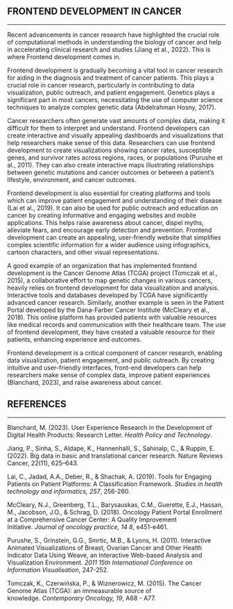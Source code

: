 ## **FRONTEND DEVELOPMENT IN CANCER**

---

Recent advancements in cancer research have highlighted the crucial role of computational methods in understanding the biology of cancer and help in accelerating clinical research and studies (Jiang et al., 2022). This is where Frontend development comes in.

Frontend development is gradually becoming a vital tool in cancer research for aiding in the diagnosis and treatment of cancer patients. This plays a crucial role in cancer research, particularly in contributing to data visualization, public outreach, and patient engagement. Genetics plays a significant part in most cancers, necessitating the use of computer science techniques to analyze complex genetic data (Abdelrahman Hosny, 2017).

Cancer researchers often generate vast amounts of complex data, making it difficult for them to interpret and understand. Frontend developers can create interactive and visually appealing dashboards and visualizations that help researchers make sense of this data. Researchers can use frontend development to create visualizations showing cancer rates, susceptible genes, and survivor rates across regions, races, or populations (Purushe et al., 2011). They can also create interactive maps illustrating relationships between genetic mutations and cancer outcomes or between a patient’s lifestyle, environment, and cancer outcomes.

Frontend development is also essential for creating platforms and tools which can improve patient engagement and understanding of their disease (Lai et al., 2019). It can also be used for public outreach and education on cancer by creating informative and engaging websites and mobile applications. This helps raise awareness about cancer, dispel myths, alleviate fears, and encourage early detection and prevention. Frontend development can create an appealing, user-friendly website that simplifies complex scientific information for a wider audience using infographics, cartoon characters, and other visual representations.

A good example of an organization that has implemented frontend development is the Cancer Genome Atlas (TCGA) project (Tomczak et al., 2015), a collaborative effort to map genetic changes in various cancers, heavily relies on frontend development for data visualization and analysis. Interactive tools and databases developed by TCGA have significantly advanced cancer research. Similarly, another example is seen in the Patient Portal developed by the Dana-Farber Cancer Institute (McCleary et al., 2018). This online platform has provided patients with valuable resources like medical records and communication with their healthcare team. The use of frontend development, they have created a valuable resource for their patients, enhancing experience and outcomes.

Frontend development is a critical component of cancer research, enabling data visualization, patient engagement, and public outreach. By creating intuitive and user-friendly interfaces, front-end developers can help researchers make sense of complex data, improve patient experiences (Blanchard, 2023), and raise awareness about cancer.

## **REFERENCES**

---

Blanchard, M. (2023). User Experience Research in the Development of Digital Health Products: Research Letter. _Health Policy and Technology_.

Jiang, P., Sinha, S., Aldape, K., Hannenhalli, S., Sahinalp, C., & Ruppin, E. (2022). Big data in basic and translational cancer research. Nature Reviews Cancer, 22(11), 625–643.

Lai, C., Jadad, A.A., Deber, R., & Shachak, A. (2019). Tools for Engaging Patients on Patient Platforms: A Classification Framework. _Studies in health technology and informatics, 257_, 256-260.

McCleary, N.J., Greenberg, T.L., Barysauskas, C.M., Guerette, E.J., Hassan, M., Jacobson, J.O., & Schrag, D. (2018). Oncology Patient Portal Enrollment at a Comprehensive Cancer Center: A Quality Improvement Initiative. _Journal of oncology practice, 14 8_, e451-e461.

Purushe, S., Grinstein, G.G., Smrtic, M.B., & Lyons, H. (2011). Interactive Animated Visualizations of Breast, Ovarian Cancer and Other Health Indicator Data Using Weave, an Interactive Web-based Analysis and Visualization Environment. _2011 15th International Conference on Information Visualisation_, 247-252.

Tomczak, K., Czerwińska, P., & Wiznerowicz, M. (2015). The Cancer Genome Atlas (TCGA): an immeasurable source of knowledge. _Contemporary Oncology, 19_, A68 - A77.
